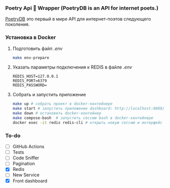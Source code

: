 ### Poetry Api 📖 Wrapper (PoetryDB is an API for internet poets.)

[PoetryDB](https://poetrydb.org/index.html) это первый в мире API для интернет-поэтов следующего поколения.

### Установка в Docker

1. Подготовить файл *.env*

    ```sh
    make env-prepare
    ```

2. Указать параметры подключения к REDIS в файле *.env*

    ```dotenv
   REDIS_HOST=127.0.0.1
   REDIS_PORT=6379
   REDIS_PASSWORD=
    ```

3. Собрать и запустить приложение

    ```sh
    make up # собрать проект в docker-контейнере
    make start # запустить приложение dashboard: http://localhost:8888/public/, api: http://localhost:8888/public/api/texts/{service},  где {service} poetry
    make down # остановить docker-контейнер
    make compose-bash  # запустить сессию bash в docker-контейнере
    docker exec -it redis redis-cli # открыть новую сессию и интерфейс командной строки redis в docker-контейнере
    ```

### To-do

- [ ] GitHub Actions
- [ ] Tests
- [ ] Code Sniffer
- [ ] Pagination
- [x] Redis
- [ ] New Service
- [x] Front dashboard
